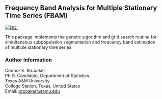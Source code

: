 ## Frequency Band Analysis for Multiple Stationary Time Series (FBAM)

[![DOI](https://zenodo.org/badge/DOI/10.5281/zenodo.13397030.svg)](https://doi.org/10.5281/zenodo.13397030)

This package implements the genetic algorithm and grid search routine for
simultaneous subpopulation segmentation and frequency band estimation of 
multiple stationary time series.

### Author Information

Connor K. Brubaker\
Ph.D. Candidate, Department of Statistics\
Texas A&M University\
College Station, Texas, United States\
Email: [brubaker@tamu.edu](mailto:brubaker@tamu.edu)

